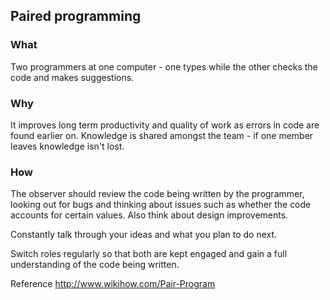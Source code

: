 <h2>Paired programming</h2>

<h3>What</h3>

Two programmers at one computer - one types while the other checks the code and makes suggestions.

<h3>Why</h3>

It improves long term productivity and quality of work as errors in code are found earlier on. Knowledge is shared amongst the team - if one member leaves knowledge isn't lost.

<h3>How</h3>

The observer should review the code being written by the programmer, looking out for bugs and thinking about issues such as whether the code accounts for certain values. Also think about design improvements.

Constantly talk through your ideas and what you plan to do next.

Switch roles regularly so that both are kept engaged and gain a full understanding of the code being written.

Reference <a href="http://www.wikihow.com/Pair-Program">http://www.wikihow.com/Pair-Program</a>
